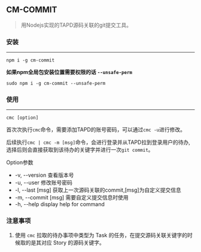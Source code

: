 ## CM-COMMIT 
> 用Nodejs实现的TAPD源码关联的git提交工具。

### 安装
---

`npm i -g cm-commit`

**如果npm全局包安装位置需要权限的话 `--unsafe-perm`**

`sudo npm i -g cm-commit --unsafe-perm`

### 使用
---

`cmc [option]`

首次次执行`cmc`命令，需要添加TAPD的账号密码，可以通过`cmc -u`进行修改。

后续执行`cmc | cmc -m [msg]`命令，会进行登录并从TAPD拉到登录用户的待办,选择后则会直接获取到该待办的关键字并进行一次`git commit`。

Option参数
  - -v, --version 查看版本号
  - -u, --user 修改账号密码
  - -l, --last [msg] 获取上一次源码关联的commit,[msg]为自定义提交信息
  - -m, --commit [msg] 需要自定义提交信息时使用
  - -h, --help display help for command

### 注意事项
1. 使用 `cmc` 拉取的待办事项中类型为 Task 的任务，在提交源码关联关键字的时候取的是其对应 Story 的源码关键字。